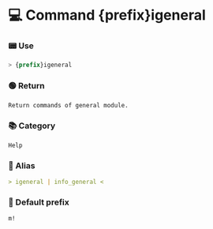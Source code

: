 # 💻 Command {prefix}igeneral

### 📟 Use
```css
> {prefix}igeneral
```

### 🟢 Return
```md
Return commands of general module.
```

### 📚 Category
```md
Help
```

### 📜 Alias
```md
> igeneral | info_general <
```

### 🤖 Default prefix
```css
m!
```